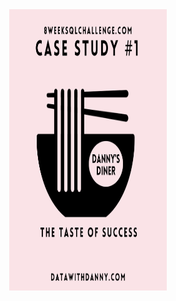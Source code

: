 <img src="https://github.com/tony1523/SQL/blob/main/8_Week%20_SQL_Challenge/img/case_study_1_pic.png"  width="450" height="450" style="display: block;margin-left: auto;margin-right: auto;width: 50%">
